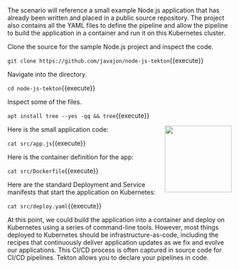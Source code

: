 The scenario will reference a small example Node.js application that has already been written and placed in a public source repository. The project also contains all the YAML files to define the pipeline and allow the pipeline to build the application in a container and run it on this Kubernetes cluster.

Clone the source for the sample Node.js project and inspect the code.

`git clone https://github.com/javajon/node-js-tekton`{{execute}}

Navigate into the directory.

`cd node-js-tekton`{{execute}}

Inspect some of the files.

`apt install tree --yes -qq && tree`{{execute}}

<img align="right" src="./assets/nodejs.png" width="150">

Here is the small application code:

`cat src/app.js`{{execute}}

Here is the container definition for the app:

`cat src/Dockerfile`{{execute}}

Here are the standard Deployment and Service manifests that start the application on Kubernetes:

`cat src/deploy.yaml`{{execute}}

At this point, we could build the application into a container and deploy on Kubernetes using a series of command-line tools. However, most things deployed to Kubernetes should be infrastructure-as-code, including the recipes that continuously deliver application updates as we fix and evolve our applications. This CI/CD process is often captured in source code for CI/CD pipelines. Tekton allows you to declare your pipelines in code.
